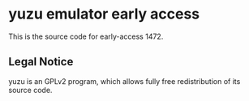 yuzu emulator early access
=============

This is the source code for early-access 1472.

## Legal Notice

yuzu is an GPLv2 program, which allows fully free redistribution of its source code.